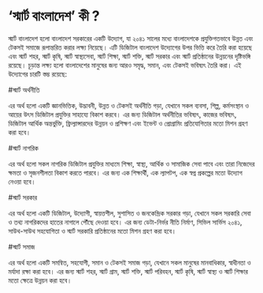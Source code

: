 # ‘স্মার্ট বাংলাদেশ’ কী ?
স্মার্ট বাংলাদেশ হলো বাংলাদেশ সরকারের একটি উদ্যোগ, যা ২০৪১ সালের মধ্যে বাংলাদেশকে প্রযুক্তিগতভাবে উন্নত এবং টেকসই সমাজে রূপান্তরিত করার লক্ষ্য নিয়েছে। এটি ডিজিটাল বাংলাদেশ উদ্যোগের উপর ভিত্তি করে তৈরি করা হয়েছে এবং স্মার্ট শহর, স্মার্ট কৃষি, স্মার্ট স্বাস্থ্যসেবা, স্মার্ট শিক্ষা, স্মার্ট শক্তি, স্মার্ট সরকার এবং স্মার্ট প্রতিষ্ঠানের উন্নয়নের দৃষ্টিভঙ্গি রয়েছে। চূড়ান্ত লক্ষ্য হলো বাংলাদেশের মানুষের জন্য আরও সমৃদ্ধ, সমান, এবং টেকসই ভবিষ্যৎ তৈরি করা। এই উদ্যোগের চারটি স্তম্ভ রয়েছে:

#স্মার্ট অর্থনীতি

এর অর্থ হলো একটি জ্ঞানভিত্তিক, উদ্ভাবনী, উন্নত ও টেকসই অর্থনীতি গড়া, যেখানে সকল ব্যবসা, শিল্প, কর্মসংস্থান ও আয়ের উৎস ডিজিটাল প্রযুক্তির সাহায্যে বিকাশ করবে। এর জন্য ডিজিটাল অর্থনীতির ভবিষ্যৎ, কাজের ভবিষ্যৎ, ডিজিটাল আর্থিক অন্তর্ভুক্তি, ফ্রিল্যান্সারদের উন্নয়ন ও প্রশিক্ষণ এবং ইভেন্ট ও প্রোগ্রামিং প্রতিযোগিতার মতো মিশন গ্রহণ করা হবে।

#স্মার্ট নাগরিক

এর অর্থ হলো সকল নাগরিক ডিজিটাল প্রযুক্তির মাধ্যমে শিক্ষা, স্বাস্থ্য, আর্থিক ও সামাজিক সেবা পাবে এবং তারা নিজেদের ক্ষমতা ও সৃজনশীলতা বিকাশ করতে পারবে। এর জন্য এক শিক্ষার্থী, এক ল্যাপটপ, এক স্বপ্ন প্রকল্পের মতো উদ্যোগ নেওয়া হবে।

#স্মার্ট সরকার

এর অর্থ হলো একটি ডিজিটাল, উদ্যোগী, স্বায়ত্তশীল, সুশাসিত ও জনকেন্দ্রিক সরকার গড়া, যেখানে সকল সরকারি সেবা ও তথ্য নাগরিকদের হাতের নাগালে পৌঁছে দেওয়া হবে। এর জন্য ডেটা-নির্ভর নীতি নির্মাণ, সিভিল সার্ভিস ২০৪১, সাউথ-সাউথ সহযোগিতা ও স্মার্ট সরকারি প্রতিষ্ঠানের মতো মিশন গ্রহণ করা হবে।

#স্মার্ট সমাজ

এর অর্থ হলো একটি সমন্বিত, সহযোগী, সমান ও টেকসই সমাজ গড়া, যেখানে সকল মানুষের মানবাধিকার, স্বাধীনতা ও মর্যাদা রক্ষা করা হবে। এর জন্য স্মার্ট শহর, স্মার্ট গ্রাম, স্মার্ট শক্তি, স্মার্ট পরিবহন, স্মার্ট কৃষি, স্মার্ট স্বাস্থ্য ও স্মার্ট শিক্ষার মতো ক্ষেত্রে উন্নয়ন করা হবে।
